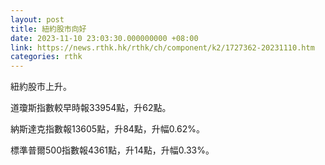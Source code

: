 ```yaml
---
layout: post
title: 紐約股市向好
date: 2023-11-10 23:03:30.000000000 +08:00
link: https://news.rthk.hk/rthk/ch/component/k2/1727362-20231110.htm
categories: rthk
---
```


紐約股市上升。

道瓊斯指數較早時報33954點，升62點。

納斯達克指數報13605點，升84點，升幅0.62%。

標準普爾500指數報4361點，升14點，升幅0.33%。
